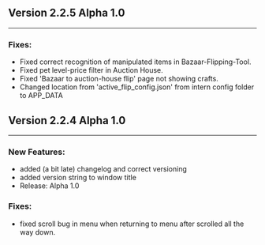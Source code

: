 

## Version 2.2.5 Alpha 1.0

---
### Fixes:
* Fixed correct recognition of manipulated items in Bazaar-Flipping-Tool.
* Fixed pet level-price filter in Auction House.
* Fixed 'Bazaar to auction-house flip' page not showing crafts.
* Changed location from 'active_flip_config.json' from intern config folder to APP_DATA
## Version 2.2.4 Alpha 1.0

---
### New Features:
* added (a bit late) changelog and correct versioning
* added version string to window title
* Release: Alpha 1.0
### Fixes:
* fixed scroll bug in menu when returning to menu after scrolled all the way down.

